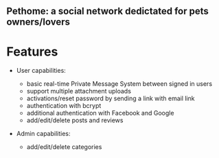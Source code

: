 ## Pethome: a social network dedictated for pets owners/lovers

# Features
- User capabilities:
  * basic real-time Private Message System between signed in users
  * support multiple attachment uploads
  * activations/reset password by sending a link with email link
  * authentication with bcrypt
  * additional authentication with Facebook and Google
  * add/edit/delete posts and reviews
  
- Admin capabilities: 
  * add/edit/delete categories